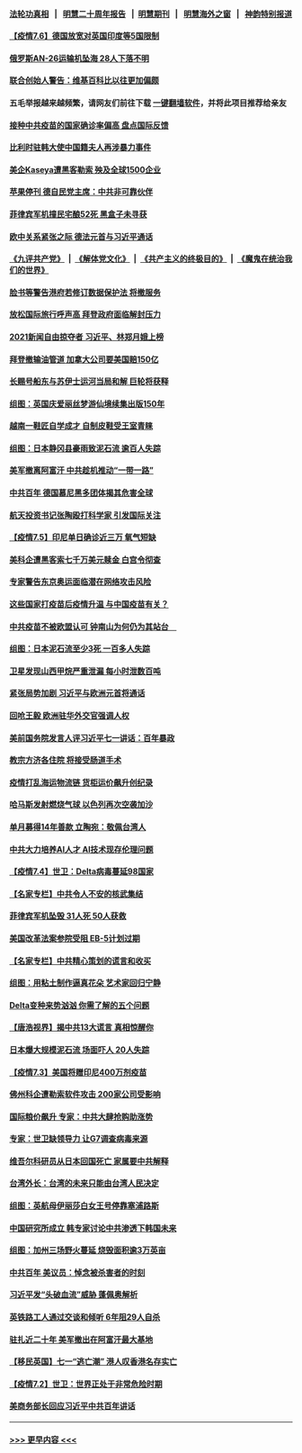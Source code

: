 #### [法轮功真相](https://github.com/gfw-breaker/truth/blob/master/README.md?t=0) &nbsp;&nbsp;|&nbsp;&nbsp; [明慧二十周年报告](https://github.com/gfw-breaker/mh-reports/blob/master/README.md?t=0) &nbsp;&nbsp;|&nbsp;&nbsp;[明慧期刊](https://github.com/gfw-breaker/mh-qikan) &nbsp;&nbsp;|&nbsp;&nbsp; [明慧海外之窗](https://github.com/gfw-breaker/mh-news/blob/master/README.md?t=0) &nbsp;&nbsp;|&nbsp;&nbsp; [神韵特别报道](https://github.com/gfw-breaker/mh-news/blob/master/shenyun.md?t=0)
#### [【疫情7.6】德国放宽对英国印度等5国限制](../pages/nsc418/n13071110.md?t=07062051) 
#### [俄罗斯AN-26运输机坠海 28人下落不明](../pages/nsc418/n13071159.md?t=07062051) 
#### [联合创始人警告：维基百科比以往更加偏颇](../pages/nsc418/n13071080.md?t=07062051) 
#### 五毛举报越来越频繁，请网友们前往下载 [一键翻墙软件](https://github.com/gfw-breaker/ssr-accounts)，并将此项目推荐给亲友
#### [接种中共疫苗的国家确诊率偏高 盘点国际反馈](../pages/nsc418/n13070422.md?t=07062051) 
#### [比利时驻韩大使中国籍夫人再涉暴力事件](../pages/nsc418/n13070310.md?t=07062051) 
#### [美企Kaseya遭黑客勒索 殃及全球1500企业](../pages/nsc418/n13070476.md?t=07062051) 
#### [苹果停刊 德自民党主席：中共非可靠伙伴](../pages/nsc418/n13070059.md?t=07062051) 
#### [菲律宾军机撞民宅酿52死 黑盒子未寻获](../pages/nsc418/n13069821.md?t=07062051) 
#### [欧中关系紧张之际 德法元首与习近平通话](../pages/nsc418/n13069345.md?t=07062051) 
#### [《九评共产党》](https://github.com/begood0513/9ping.md/blob/master/README.md) &nbsp;|&nbsp; [《解体党文化》](../../../../jtdwh.md/blob/master/README.md)  &nbsp;|&nbsp; [《共产主义的终极目的》](../../../../gczydzjmd.md/blob/master/README.md) &nbsp;|&nbsp; [《魔鬼在统治我们的世界》](../../../../mgztzwmdsj.md/blob/master/README.md) 
#### [脸书等警告港府若修订数据保护法 将撤服务](../pages/nsc418/n13069603.md?t=07062051) 
#### [放松国际旅行呼声高 拜登政府面临解封压力](../pages/nsc418/n13069503.md?t=07062051) 
#### [2021新闻自由掠夺者 习近平、林郑月娥上榜](../pages/nsc418/n13069516.md?t=07062051) 
#### [拜登撤输油管道 加拿大公司要美国赔150亿](../pages/nsc418/n13069333.md?t=07062051) 
#### [长赐号船东与苏伊士运河当局和解 巨轮将获释](../pages/nsc418/n13069254.md?t=07062051) 
#### [组图：英国庆爱丽丝梦游仙境续集出版150年](../pages/nsc418/n13068801.md?t=07062051) 
#### [越南一鞋匠自学成才 自制皮鞋受王室青睐](../pages/nsc418/n13068984.md?t=07062051) 
#### [组图：日本静冈县豪雨致泥石流 逾百人失踪](../pages/nsc418/n13068430.md?t=07062051) 
#### [美军撤离阿富汗 中共趁机推动“一带一路”](../pages/nsc418/n13069150.md?t=07062051) 
#### [中共百年 德国慕尼黑多团体揭其危害全球](../pages/nsc418/n13068873.md?t=07062051) 
#### [航天投资书记张陶殴打科学家 引发国际关注](../pages/nsc418/n13069132.md?t=07062051) 
#### [【疫情7.5】印尼单日确诊近三万 氧气短缺](../pages/nsc418/n13068730.md?t=07062051) 
#### [美科企遭黑客索七千万美元赎金 白宫令彻查](../pages/nsc418/n13068453.md?t=07062051) 
#### [专家警告东京奥运面临潜在网络攻击风险](../pages/nsc418/n13068225.md?t=07062051) 
#### [这些国家打疫苗后疫情升温 与中国疫苗有关？](../pages/nsc418/n13063902.md?t=07062051) 
#### [中共疫苗不被欧盟认可 钟南山为何仍为其站台　](../pages/nsc418/n13066921.md?t=07062051) 
#### [组图：日本泥石流至少3死 一百多人失踪](../pages/nsc418/n13067596.md?t=07062051) 
#### [卫星发现山西甲烷严重泄漏 每小时泄数百吨](../pages/nsc418/n13067638.md?t=07062051) 
#### [紧张局势加剧 习近平与欧洲元首将通话](../pages/nsc418/n13067124.md?t=07062051) 
#### [回呛王毅 欧洲驻华外交官强调人权](../pages/nsc418/n13067222.md?t=07062051) 
#### [美前国务院发言人评习近平七一讲话：百年暴政](../pages/nsc418/n13066986.md?t=07062051) 
#### [教宗方济各住院 将接受肠道手术](../pages/nsc418/n13066996.md?t=07062051) 
#### [疫情打乱海运物流链 货柜运价飙升创纪录](../pages/nsc418/n13066976.md?t=07062051) 
#### [哈马斯发射燃烧气球 以色列再次空袭加沙](../pages/nsc418/n13066885.md?t=07062051) 
#### [单月募得14年善款 立陶宛：敬佩台湾人](../pages/nsc418/n13066589.md?t=07062051) 
#### [中共大力培养AI人才 AI技术现存伦理问题](../pages/nsc418/n13065889.md?t=07062051) 
#### [【疫情7.4】世卫：Delta病毒蔓延98国家](../pages/nsc418/n13066463.md?t=07062051) 
#### [【名家专栏】中共令人不安的核武集结](../pages/nsc418/n13065256.md?t=07062051) 
#### [菲律宾军机坠毁 31人死 50人获救](../pages/nsc418/n13066453.md?t=07062051) 
#### [美国改革法案参院受阻 EB-5计划过期](../pages/nsc418/n13065786.md?t=07062051) 
#### [【名家专栏】中共精心策划的谎言和收买](../pages/nsc418/n13065253.md?t=07062051) 
#### [组图：用粘土制作逼真花朵 艺术家回归宁静](../pages/nsc418/n13064840.md?t=07062051) 
#### [Delta变种来势汹汹 你需了解的五个问题](../pages/nsc418/n13065422.md?t=07062051) 
#### [【唐浩视界】揭中共13大谎言 真相惊醒你](../pages/nsc418/n13065208.md?t=07062051) 
#### [日本爆大规模泥石流 场面吓人 20人失踪](../pages/nsc418/n13065237.md?t=07062051) 
#### [【疫情7.3】美国将赠印尼400万剂疫苗](../pages/nsc418/n13065023.md?t=07062051) 
#### [佛州科企遭勒索软件攻击 200家公司受影响](../pages/nsc418/n13064932.md?t=07062051) 
#### [国际粮价飙升 专家：中共大肆抢购助涨势](../pages/nsc418/n13064616.md?t=07062051) 
#### [专家：世卫缺领导力 让G7调查病毒来源](../pages/nsc418/n13064094.md?t=07062051) 
#### [维吾尔科研员从日本回国死亡 家属要中共解释](../pages/nsc418/n13064089.md?t=07062051) 
#### [台湾外长：台湾的未来只能由台湾人民决定](../pages/nsc418/n13064082.md?t=07062051) 
#### [组图：英航母伊丽莎白女王号停靠塞浦路斯](../pages/nsc418/n13062981.md?t=07062051) 
#### [中国研究所成立 韩专家讨论中共渗透下韩国未来](../pages/nsc418/n13063378.md?t=07062051) 
#### [组图：加州三场野火蔓延 烧毁面积逾3万英亩](../pages/nsc418/n13063488.md?t=07062051) 
#### [中共百年 美议员：悼念被杀害者的时刻](../pages/nsc418/n13063735.md?t=07062051) 
#### [习近平发“头破血流”威胁 蓬佩奥解析](../pages/nsc418/n13063604.md?t=07062051) 
#### [英铁路工人通过交谈和倾听 6年阻29人自杀](../pages/nsc418/n13063314.md?t=07062051) 
#### [驻扎近二十年 美军撤出在阿富汗最大基地](../pages/nsc418/n13063297.md?t=07062051) 
#### [【移民英国】七一“逃亡潮” 港人叹香港名存实亡](../pages/nsc418/n13062195.md?t=07062051) 
#### [【疫情7.2】世卫：世界正处于非常危险时期](../pages/nsc418/n13062918.md?t=07062051) 
#### [美商务部长回应习近平中共百年讲话](../pages/nsc418/n13062903.md?t=07062051) 

----
#### [ >>> 更早内容 <<< ](../indexes/nsc418-earlier.md)
